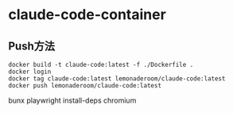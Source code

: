# claude-code-container


## Push方法

```shell
docker build -t claude-code:latest -f ./Dockerfile .
docker login
docker tag claude-code:latest lemonaderoom/claude-code:latest
docker push lemonaderoom/claude-code:latest
```

bunx playwright install-deps chromium